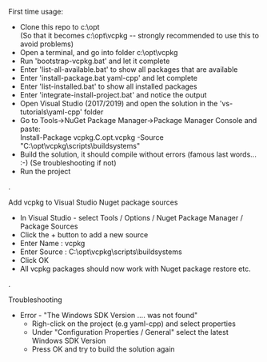 First time usage:

* Clone this repo to c:\opt   
  (So that it becomes c:\opt\vcpkg -- strongly recommended to use this to avoid problems)
* Open a terminal, and go into folder c:\opt\vcpkg
* Run 'bootstrap-vcpkg.bat' and let it complete
* Enter 'list-all-available.bat' to show all packages that are available
* Enter 'install-package.bat yaml-cpp' and let complete
* Enter 'list-installed.bat' to show all installed packages
* Enter 'integrate-install-project.bat' and notice the output
* Open Visual Studio (2017/2019) and open the solution in the 'vs-tutorials\yaml-cpp' folder
* Go to Tools->NuGet Package Manager->Package Manager Console and paste:   
  Install-Package vcpkg.C.opt.vcpkg -Source "C:\opt\vcpkg\scripts\buildsystems"
* Build the solution, it should compile without errors (famous last words... :-)  (Se troubleshooting if not)
* Run the project

.

Add vcpkg to Visual Studio Nuget package sources
* In Visual Studio - select Tools / Options / Nuget Package Manager / Package Sources
* Click the + button to add a new source
* Enter Name   : vcpkg
* Enter Source : C:\opt\vcpkg\scripts\buildsystems
* Click OK
* All vcpkg packages should now work with Nuget package restore etc.

.

Troubleshooting   
* Error - "The Windows SDK Version .... was not found"
  * Righ-click on the project (e.g yaml-cpp) and select properties
  * Under "Configuration Properties / General" select the latest Windows SDK Version
  * Press OK and try to build the solution again
